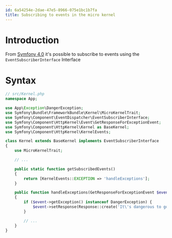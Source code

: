 ```yaml
---
id: 6a54254e-2dae-47e5-8966-075e1bc1b7fa
title: Subscribing to events in the micro kernel
---
```


# Introduction

From [Symfony 4.0](20201109140137-symfony_4_0) it's possible to
subscribe to events using the `EventSubscriberInterface` Interface

# Syntax

``` php
// src/Kernel.php
namespace App;

use App\Exception\DangerException;
use Symfony\Bundle\FrameworkBundle\Kernel\MicroKernelTrait;
use Symfony\Component\EventDispatcher\EventSubscriberInterface;
use Symfony\Component\HttpKernel\Event\GetResponseForExceptionEvent;
use Symfony\Component\HttpKernel\Kernel as BaseKernel;
use Symfony\Component\HttpKernel\KernelEvents;

class Kernel extends BaseKernel implements EventSubscriberInterface
{
    use MicroKernelTrait;

    // ...

    public static function getSubscribedEvents()
    {
        return [KernelEvents::EXCEPTION => 'handleExceptions'];
    }

    public function handleExceptions(GetResponseForExceptionEvent $event)
    {
        if ($event->getException() instanceof DangerException) {
            $event->setResponse(Response::create('It\'s dangerous to go alone. Take this ⚔'));
        }

        // ...
    }
}
```
